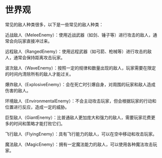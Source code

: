 # 世界观
常见的敌人种类很多，以下是一些常见的敌人种类：

近战敌人（MeleeEnemy）：使用近战武器（如剑、锤子等）进行攻击的敌人，通常会向玩家直接冲过来。

远程敌人（RangedEnemy）：使用远程武器（如弓箭、枪械等）进行攻击的敌人，通常会保持距离攻击玩家。

波次敌人（WaveEnemy）：按照一定的规律和数量出现的敌人，玩家需要在限定的时间内清除所有的敌人才能过关。

爆炸敌人（ExplosiveEnemy）：会在死亡时引爆自身，对周围的玩家和敌人造成伤害的敌人。

环境敌人（EnvironmentalEnemy）：不会主动攻击玩家，但会根据玩家的行动和位置进行反应，造成一定的威胁。

巨型敌人（GiantEnemy）：比普通敌人更加庞大和强力的敌人，需要玩家花费更多的时间和策略才能打败它们。

飞行敌人（FlyingEnemy）：具有飞行能力的敌人，可以在空中移动和攻击玩家。

魔法敌人（MagicEnemy）：拥有一定魔法能力的敌人，可以使用各种魔法攻击玩家。
